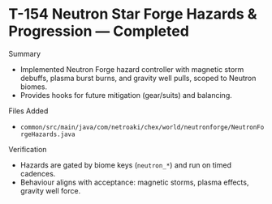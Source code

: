 # T-154 Neutron Star Forge Hazards & Progression — Completed

Summary

- Implemented Neutron Forge hazard controller with magnetic storm debuffs, plasma burst burns, and gravity well pulls, scoped to Neutron biomes.
- Provides hooks for future mitigation (gear/suits) and balancing.

Files Added

- `common/src/main/java/com/netroaki/chex/world/neutronforge/NeutronForgeHazards.java`

Verification

- Hazards are gated by biome keys (`neutron_*`) and run on timed cadences.
- Behaviour aligns with acceptance: magnetic storms, plasma effects, gravity well force.
